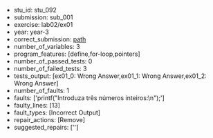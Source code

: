 - stu_id: stu_092	       
- submission: sub_001
- exercise: lab02/ex01
- year: year-3
- correct_submission: [path](https://github.com/pmorvalho/C-Pack-IPAs/blob/main/correct_submissions/year-3/lab02/ex01/ex01-stu_092-sub_003)
- number_of_variables: 3
- program_features: [define,for-loop,pointers] 
- number_of_passed_tests: 0
- number_of_failed_tests: 3
- tests_output: [ex01_0: Wrong Answer,ex01_1: Wrong Answer,ex01_2: Wrong Answer]
- number_of_faults: 1
- faults: ['printf("Introduza três números inteiros:\n");']
- faulty_lines: [13]
- fault_types: [Incorrect Output]
- repair_actions: [Remove] 
- suggested_repairs: ['']

